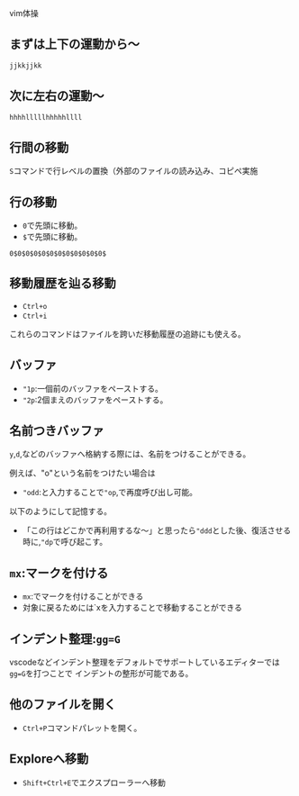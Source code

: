 



vim体操


## まずは上下の運動から〜

```sh
jjkkjjkk
```

## 次に左右の運動〜

```sh
hhhhlllllhhhhhllll
```

## 行間の移動

`S`コマンドで行レベルの置換（外部のファイルの読み込み、コピペ実施


## 行の移動

- `0`で先頭に移動。
- `$`で先頭に移動。

`0$0$0$0$0$0$0$0$0$0$0$0$`


## 移動履歴を辿る移動

- `Ctrl+o`
- `Ctrl+i`

これらのコマンドはファイルを跨いだ移動履歴の追跡にも使える。


## バッファ

- `"1p`:一個前のバッファをペーストする。
- `"2p`:2個まえのバッファをペーストする。

## 名前つきバッファ

`y`,`d`,などのバッファへ格納する際には、名前をつけることができる。

例えば、"o"という名前をつけたい場合は

- `"odd`:と入力することで`"op`,で再度呼び出し可能。

以下のようにして記憶する。

- 「この行はどこかで再利用するな〜」と思ったら`"ddd`とした後、復活させる時に,`"dp`で呼び起こす。


## `mx`:マークを付ける

- `mx`:でマークを付けることができる
- 対象に戻るためには`xを入力することで移動することができる


## インデント整理:`gg=G`

vscodeなどインデント整理をデフォルトでサポートしているエディターでは`gg=G`を打つことで
インデントの整形が可能である。



## 他のファイルを開く

- `Ctrl+P`コマンドパレットを開く。


## Exploreへ移動

- `Shift+Ctrl+E`でエクスプローラーへ移動






